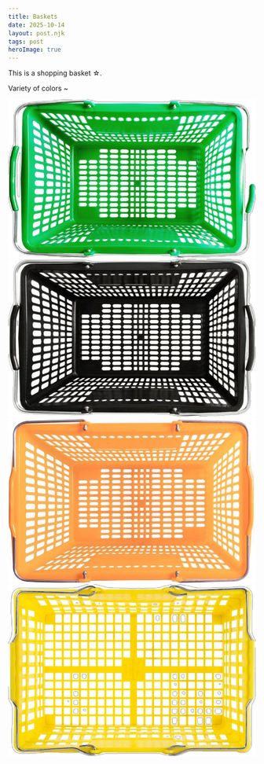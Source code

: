 ```yaml
---
title: Baskets
date: 2025-10-14
layout: post.njk
tags: post
heroImage: true
---
```



This is a shopping basket ☆.

Variety of colors ~

<div class="photo">
    <img src="/assets/cart1.png" alt="green">
    <img src="/assets/cart6.jpg" alt="black">
    <img src="/assets/cart5.jpg" alt="orange">
    <img src="/assets/cart2.png" alt="yellow">
</div>